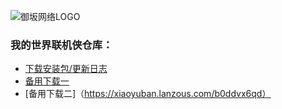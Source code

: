 ![御坂网络LOGO](https://i.loli.net/2021/03/27/XMajTeIt4YCBxwZ.png)  
### 我的世界联机侠仓库：
* [下载安装包/更新日志](https://github.com/xiaoyuban1213/lianjixia/releases)
* [备用下载一](https://hub.fastgit.org/xiaoyuban1213/lianjixia/releases)
* [备用下载二]（https://xiaoyuban.lanzous.com/b0ddvx6qd）

